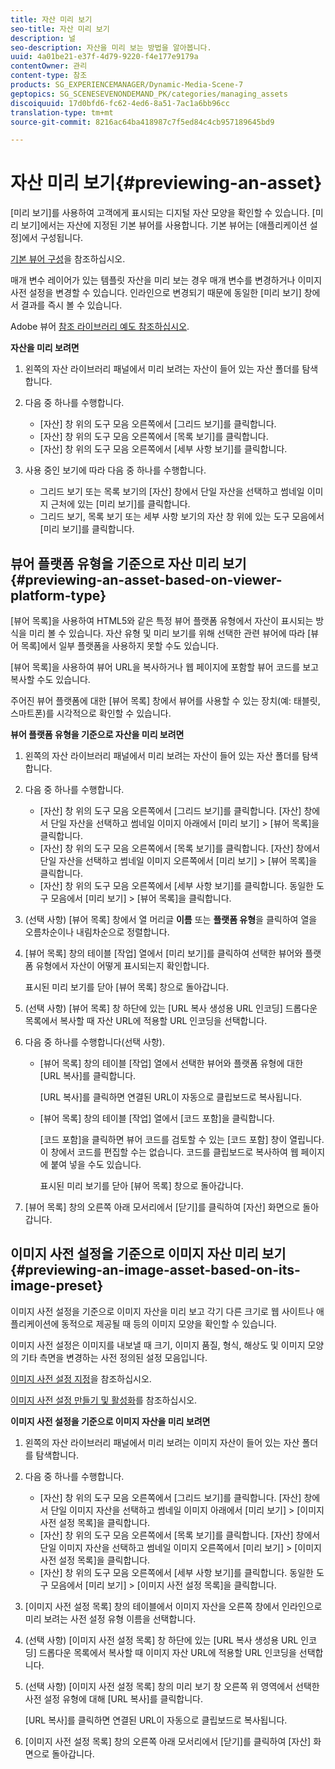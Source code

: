 ```yaml
---
title: 자산 미리 보기
seo-title: 자산 미리 보기
description: 널
seo-description: 자산을 미리 보는 방법을 알아봅니다.
uuid: 4a01be21-e37f-4d79-9220-f4e177e9179a
contentOwner: 관리
content-type: 참조
products: SG_EXPERIENCEMANAGER/Dynamic-Media-Scene-7
geptopics: SG_SCENESEVENONDEMAND_PK/categories/managing_assets
discoiquuid: 17d0bfd6-fc62-4ed6-8a51-7ac1a6bb96cc
translation-type: tm+mt
source-git-commit: 8216ac64ba418987c7f5ed84c4cb957189645bd9

---
```



# 자산 미리 보기{#previewing-an-asset}

[미리 보기]를 사용하여 고객에게 표시되는 디지털 자산 모양을 확인할 수 있습니다. [미리 보기]에서는 자산에 지정된 기본 뷰어를 사용합니다. 기본 뷰어는 [애플리케이션 설정]에서 구성됩니다.

[기본 뷰어 구성](application-setup.md#configuring_default_viewers)을 참조하십시오.

매개 변수 레이어가 있는 템플릿 자산을 미리 보는 경우 매개 변수를 변경하거나 이미지 사전 설정을 변경할 수 있습니다. 인라인으로 변경되기 때문에 동일한 [미리 보기] 창에서 결과를 즉시 볼 수 있습니다.

Adobe 뷰어 [참조 라이브러리 예도 참조하십시오](https://landing.adobe.com/en/na/dynamic-media/ctir-2755/live-demos.html).

**자산을 미리 보려면**

1. 왼쪽의 자산 라이브러리 패널에서 미리 보려는 자산이 들어 있는 자산 폴더를 탐색합니다.
1. 다음 중 하나를 수행합니다.

   * [자산] 창 위의 도구 모음 오른쪽에서 [그리드 보기]를 클릭합니다.
   * [자산] 창 위의 도구 모음 오른쪽에서 [목록 보기]를 클릭합니다.
   * [자산] 창 위의 도구 모음 오른쪽에서 [세부 사항 보기]를 클릭합니다.

1. 사용 중인 보기에 따라 다음 중 하나를 수행합니다.

   * 그리드 보기 또는 목록 보기의 [자산] 창에서 단일 자산을 선택하고 썸네일 이미지 근처에 있는 [미리 보기]를 클릭합니다.
   * 그리드 보기, 목록 보기 또는 세부 사항 보기의 자산 창 위에 있는 도구 모음에서 [미리 보기]를 클릭합니다.

## 뷰어 플랫폼 유형을 기준으로 자산 미리 보기 {#previewing-an-asset-based-on-viewer-platform-type}

[뷰어 목록]을 사용하여 HTML5와 같은 특정 뷰어 플랫폼 유형에서 자산이 표시되는 방식을 미리 볼 수 있습니다. 자산 유형 및 미리 보기를 위해 선택한 관련 뷰어에 따라 [뷰어 목록]에서 일부 플랫폼을 사용하지 못할 수도 있습니다.

[뷰어 목록]을 사용하여 뷰어 URL을 복사하거나 웹 페이지에 포함할 뷰어 코드를 보고 복사할 수도 있습니다.

주어진 뷰어 플랫폼에 대한 [뷰어 목록] 창에서 뷰어를 사용할 수 있는 장치(예: 태블릿, 스마트폰)를 시각적으로 확인할 수 있습니다.

**뷰어 플랫폼 유형을 기준으로 자산을 미리 보려면**

1. 왼쪽의 자산 라이브러리 패널에서 미리 보려는 자산이 들어 있는 자산 폴더를 탐색합니다.
1. 다음 중 하나를 수행합니다.

   * [자산] 창 위의 도구 모음 오른쪽에서 [그리드 보기]를 클릭합니다. [자산] 창에서 단일 자산을 선택하고 썸네일 이미지 아래에서 [미리 보기] &gt; [뷰어 목록]을 클릭합니다.
   * [자산] 창 위의 도구 모음 오른쪽에서 [목록 보기]를 클릭합니다. [자산] 창에서 단일 자산을 선택하고 썸네일 이미지 오른쪽에서 [미리 보기] &gt; [뷰어 목록]을 클릭합니다.
   * [자산] 창 위의 도구 모음 오른쪽에서 [세부 사항 보기]를 클릭합니다. 동일한 도구 모음에서 [미리 보기] &gt; [뷰어 목록]을 클릭합니다.

1. (선택 사항) [뷰어 목록] 창에서 열 머리글 **이름** 또는 **플랫폼 유형**&#x200B;을 클릭하여 열을 오름차순이나 내림차순으로 정렬합니다.
1. [뷰어 목록] 창의 테이블 [작업] 열에서 [미리 보기]를 클릭하여 선택한 뷰어와 플랫폼 유형에서 자산이 어떻게 표시되는지 확인합니다.

   표시된 미리 보기를 닫아 [뷰어 목록] 창으로 돌아갑니다.

1. (선택 사항) [뷰어 목록] 창 하단에 있는 [URL 복사 생성용 URL 인코딩] 드롭다운 목록에서 복사할 때 자산 URL에 적용할 URL 인코딩을 선택합니다.
1. 다음 중 하나를 수행합니다(선택 사항).

   * [뷰어 목록] 창의 테이블 [작업] 열에서 선택한 뷰어와 플랫폼 유형에 대한 [URL 복사]를 클릭합니다.

      [URL 복사]를 클릭하면 연결된 URL이 자동으로 클립보드로 복사됩니다.

   * [뷰어 목록] 창의 테이블 [작업] 열에서 [코드 포함]을 클릭합니다.

      [코드 포함]을 클릭하면 뷰어 코드를 검토할 수 있는 [코드 포함] 창이 열립니다. 이 창에서 코드를 편집할 수는 없습니다. 코드를 클립보드로 복사하여 웹 페이지에 붙여 넣을 수도 있습니다.

      표시된 미리 보기를 닫아 [뷰어 목록] 창으로 돌아갑니다.

1. [뷰어 목록] 창의 오른쪽 아래 모서리에서 [닫기]를 클릭하여 [자산] 화면으로 돌아갑니다.

## 이미지 사전 설정을 기준으로 이미지 자산 미리 보기 {#previewing-an-image-asset-based-on-its-image-preset}

이미지 사전 설정을 기준으로 이미지 자산을 미리 보고 각기 다른 크기로 웹 사이트나 애플리케이션에 동적으로 제공될 때 등의 이미지 모양을 확인할 수 있습니다.

이미지 사전 설정은 이미지를 내보낼 때 크기, 이미지 품질, 형식, 해상도 및 이미지 모양의 기타 측면을 변경하는 사전 정의된 설정 모음입니다.

[이미지 사전 설정 지정](setting-image-presets.md#setting_up_image_presets)을 참조하십시오.

[이미지 사전 설정 만들기 및 활성화](creating-enabling-image-presets.md#creating_and_enabling_image_presets)를 참조하십시오.

**이미지 사전 설정을 기준으로 이미지 자산을 미리 보려면**

1. 왼쪽의 자산 라이브러리 패널에서 미리 보려는 이미지 자산이 들어 있는 자산 폴더를 탐색합니다.
1. 다음 중 하나를 수행합니다.

   * [자산] 창 위의 도구 모음 오른쪽에서 [그리드 보기]를 클릭합니다. [자산] 창에서 단일 이미지 자산을 선택하고 썸네일 이미지 아래에서 [미리 보기] &gt; [이미지 사전 설정 목록]을 클릭합니다.
   * [자산] 창 위의 도구 모음 오른쪽에서 [목록 보기]를 클릭합니다. [자산] 창에서 단일 이미지 자산을 선택하고 썸네일 이미지 오른쪽에서 [미리 보기] &gt; [이미지 사전 설정 목록]을 클릭합니다.
   * [자산] 창 위의 도구 모음 오른쪽에서 [세부 사항 보기]를 클릭합니다. 동일한 도구 모음에서 [미리 보기] &gt; [이미지 사전 설정 목록]을 클릭합니다.

1. [이미지 사전 설정 목록] 창의 테이블에서 이미지 자산을 오른쪽 창에서 인라인으로 미리 보려는 사전 설정 유형 이름을 선택합니다.
1. (선택 사항) [이미지 사전 설정 목록] 창 하단에 있는 [URL 복사 생성용 URL 인코딩] 드롭다운 목록에서 복사할 때 이미지 자산 URL에 적용할 URL 인코딩을 선택합니다.
1. (선택 사항) [이미지 사전 설정 목록] 창의 미리 보기 창 오른쪽 위 영역에서 선택한 사전 설정 유형에 대해 [URL 복사]를 클릭합니다.

   [URL 복사]를 클릭하면 연결된 URL이 자동으로 클립보드로 복사됩니다.

1. [이미지 사전 설정 목록] 창의 오른쪽 아래 모서리에서 [닫기]를 클릭하여 [자산] 화면으로 돌아갑니다.

